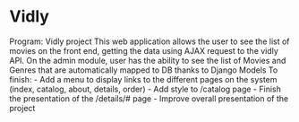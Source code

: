 # Vidly
Program: Vidly project  This web application allows the user to see the list of movies on the front end, getting the data using AJAX request to the vidly API.  On the admin module, user has the ability to see the list of Movies and Genres that are automatically mapped to DB thanks to Django Models     To finish:  - Add a menu to display links to the different pages on the system (index, catalog, about, details, order)  - Add style to /catalog page  - Finish the presentation of the /details/# page  - Improve overall presentation of the project
